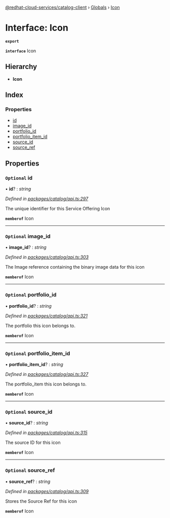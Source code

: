 [@redhat-cloud-services/catalog-client](../README.md) › [Globals](../globals.md) › [Icon](icon.md)

# Interface: Icon

**`export`** 

**`interface`** Icon

## Hierarchy

* **Icon**

## Index

### Properties

* [id](icon.md#optional-id)
* [image_id](icon.md#optional-image_id)
* [portfolio_id](icon.md#optional-portfolio_id)
* [portfolio_item_id](icon.md#optional-portfolio_item_id)
* [source_id](icon.md#optional-source_id)
* [source_ref](icon.md#optional-source_ref)

## Properties

### `Optional` id

• **id**? : *string*

*Defined in [packages/catalog/api.ts:297](https://github.com/fhlavac/javascript-clients/blob/master/packages/catalog/api.ts#L297)*

The unique identifier for this Service Offering Icon

**`memberof`** Icon

___

### `Optional` image_id

• **image_id**? : *string*

*Defined in [packages/catalog/api.ts:303](https://github.com/fhlavac/javascript-clients/blob/master/packages/catalog/api.ts#L303)*

The Image reference containing the binary image data for this icon

**`memberof`** Icon

___

### `Optional` portfolio_id

• **portfolio_id**? : *string*

*Defined in [packages/catalog/api.ts:321](https://github.com/fhlavac/javascript-clients/blob/master/packages/catalog/api.ts#L321)*

The portfolio this icon belongs to.

**`memberof`** Icon

___

### `Optional` portfolio_item_id

• **portfolio_item_id**? : *string*

*Defined in [packages/catalog/api.ts:327](https://github.com/fhlavac/javascript-clients/blob/master/packages/catalog/api.ts#L327)*

The portfolio_item this icon belongs to.

**`memberof`** Icon

___

### `Optional` source_id

• **source_id**? : *string*

*Defined in [packages/catalog/api.ts:315](https://github.com/fhlavac/javascript-clients/blob/master/packages/catalog/api.ts#L315)*

The source ID for this icon

**`memberof`** Icon

___

### `Optional` source_ref

• **source_ref**? : *string*

*Defined in [packages/catalog/api.ts:309](https://github.com/fhlavac/javascript-clients/blob/master/packages/catalog/api.ts#L309)*

Stores the Source Ref for this icon

**`memberof`** Icon
